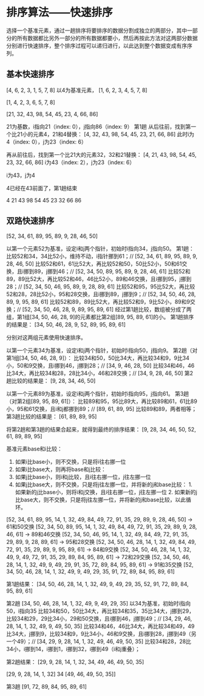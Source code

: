 # 排序算法——快速排序

选择一个基准元素，通过一趟排序将要排序的数据分割成独立的两部分，其中一部分的所有数据都比另外一部分的所有数据都要小，然后再按此方法对这两部分数据分别进行快速排序，整个排序过程可以递归进行，以此达到整个数据变成有序序列。

## 基本快速排序

[4, 6, 2, 3, 1, 5, 7, 8]
以4为基准元素，
[1, 6, 2, 3, 4, 5, 7, 8]

[1, 4, 2, 3, 6, 5, 7, 8]



[21, 32, 43, 98, 54, 45, 23, 4,	66, 86]

21为基数，i指向21（index: 0），j指向86（index: 9）
第1趟
从后往前，找到第一个比21小的元素4，21和4替换：
[4, 32, 43, 98, 54, 45, 23, 21,	66, 86]
此时i为4（index: 0），j为23（index: 6）

再从前往后，找到第一个比21大的元素32，32和21替换：
[4, 21, 43, 98, 54, 45, 23, 32,	66, 86]
i为43（index: 2），j为23（index: 6）

i为43，j为4

4已经在43前面了，第1趟结束


4	21	43	98	54	45	23	32	66	86



## 双路快速排序

[52, 34, 61, 89, 95, 89, 9, 28, 46, 50]

以第一个元素52为基准，设定i和j两个指针，初始时i指向34，j指向50。
第1趟：
比较52和34，34比52小，维持不动，i指针挪到61；// [52, 34, 61, 89, 95, 89, 9, 28, 46, 50]
比较52和61，61比52大，再比较52和50，50比52小，50和61交换，且i挪到89，j挪到46；// [52, 34, 50, 89, 95, 89, 9, 28, 46, 61]
比较52和89，89比52大，再比较52和46，46比52小，89和46交换，且i挪到95，j挪到28；// [52, 34, 50, 46, 95, 89, 9, 28, 89, 61]
比较52和95，95比52大，再比较52和28，28比52小，95和28交换，且i挪到89，j挪到9；// [52, 34, 50, 46, 28, 89, 9, 95, 89, 61]
比较52和89，89比52大，再比较52和9，9比52小，89和9交换；// [52, 34, 50, 46, 28, 9, 89, 95, 89, 61]
经过第1趟比较，数组被分成了两组，第1组[34, 50, 46, 28, 9]的元素都比第2组[89, 95, 89, 61]的小。
第1趟排序的结果是：
[34, 50, 46, 28, 9, 52, 89, 95, 89, 61]

分别对这两组元素使用快速排序。

以第一个元素34为基准，设定i和j两个指针，初始时i指向50，j指向9。
第2趟（对第1组[34, 50, 46, 28, 9]）：
比较34和50，50比34大，再比较34和9，9比34小，50和9交换，且i挪到46，j挪到28；// [34, 9, 46, 28, 50]
比较34和46，46比34大，再比较34和28，28比34小，46和28交换；// [34, 9, 28, 46, 50]
第2趟比较的结果是：
[9, 28, 34, 46, 50]

以第一个元素89为基准，设定i和j两个指针，初始时i指向95，j指向61。
第3趟（对第2组[89, 95, 89, 61]）：
比较89和95，95比89大，再比较89和61，61比89小，95和61交换，且i和j都挪到89；// [89, 61, 89, 95]
比较89和89，两者相等；
第3趟比较的结果是：
[61, 89, 89, 95]

将第2趟和第3趟的结果合起来，就得到最终的排序结果：
[9, 28, 34, 46, 50, 52, 61, 89, 89, 95]

基准元素base和i比较：
1. 如果i比base小，则不交换，只是将i往右挪一位
2. 如果i比base大，则再将base和j比较：
  1. 如果j比base小，则i和j比较，且i往右挪一位，j往左挪一位
  2. 如果j比base大，则不交换，只是将j往左挪一位，并将新的j和base比较：
    1. 如果新的j比base小，则将i和j交换，且i往右挪一位，j往左挪一位
    2. 如果新的j比base大，则不交换，只是将j往左挪一位，并将新的j和base比较，以此循环。

[52, 34, 61, 89, 95, 14, 1, 32, 49, 84, 49, 72, 91, 35, 29, 89, 9, 28, 46, 50]
-> 61和50交换
[52, 34, 50, 89, 95, 14, 1, 32, 49, 84, 49, 72, 91, 35, 29, 89, 9, 28, 46, 61]
-> 89和46交换
[52, 34, 50, 46, 95, 14, 1, 32, 49, 84, 49, 72, 91, 35, 29, 89, 9, 28, 89, 61]
-> 95和28交换
[52, 34, 50, 46, 28, 14, 1, 32, 49, 84, 49, 72, 91, 35, 29, 89, 9, 95, 89, 61]
-> 84和9交换
[52, 34, 50, 46, 28, 14, 1, 32, 49, 9, 49, 72, 91, 35, 29, 89, 84, 95, 89, 61]
-> 72和29交换
[52, 34, 50, 46, 28, 14, 1, 32, 49, 9, 49, 29, 91, 35, 72, 89, 84, 95, 89, 61]
-> 91和35交换
[52, 34, 50, 46, 28, 14, 1, 32, 49, 9, 49, 29, 35, 91, 72, 89, 84, 95, 89, 61]

第1趟结果：
[34, 50, 46, 28, 14, 1, 32, 49, 9, 49, 29, 35, 52, 91, 72, 89, 84, 95, 89, 61]

第2趟
[34, 50, 46, 28, 14, 1, 32, 49, 9, 49, 29, 35]
以34为基准，初始时i指向50，i指向35
比较34和50，50比34大，再比较34和35，35比34大，j挪到29，比较34和29，29比34小，29和50交换，且i挪到46，j挪到49；// [34, 29, 46, 28, 14, 1, 32, 49, 9, 49, 50, 35]
比较34和46，46比34大，再比较34和49，49比34大，j挪到9，比较34和9，9比34小，46和9交换，且i挪到28，j挪到49（另一个49）；// [34, 29, 9, 28, 14, 1, 32, 49, 46, 49, 50, 35]
比较34和28，28比34小，i挪到14，i挪到1，i挪到32，i挪到49（i和j重叠）；

第2趟结果：
[29, 9, 28, 14, 1, 32, 34, 49, 46, 49, 50, 35]

[29, 9, 28, 14, 1, 32]
34
[49, 46, 49, 50, 35]]

第3趟
[91, 72, 89, 84, 95, 89, 61]

